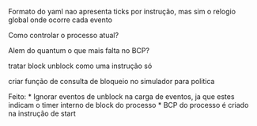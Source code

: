 Formato do yaml nao apresenta ticks por instrução, mas sim o relogio global onde ocorre cada evento

Como controlar o processo atual?

Alem do quantum o que mais falta no BCP?

tratar block unblock como uma instrução só

criar função de consulta de bloqueio no simulador para politica

Feito:
    * Ignorar eventos de unblock na carga de eventos, ja que estes indicam o timer interno de block do processo
    * BCP do processo é criado na instrução de start